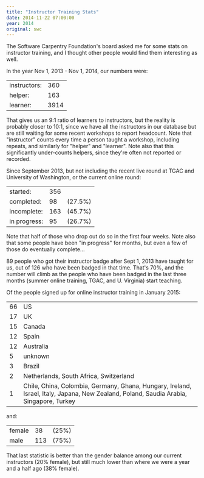 ```yaml
---
title: "Instructor Training Stats"
date: 2014-11-22 07:00:00
year: 2014
original: swc
---
```

The Software Carpentry Foundation's board asked me for some stats on instructor training,
and I thought other people would find them interesting as well.

In the year Nov 1, 2013 - Nov 1, 2014, our numbers were:

<table class="table table-striped">
  <tr><td>instructors:</td><td>360</td></tr>
  <tr><td>helper:</td><td>163</td></tr>
  <tr><td>learner:</td><td>3914</td></tr>
</table>

That gives us an 9:1 ratio of learners to instructors,
but the reality is probably closer to 10:1,
since we have all the instructors in our database
but are still waiting for some recent workshops to report headcount.
Note that "instructor" counts every time a person taught a workshop,
including repeats,
and similarly for "helper" and "learner".
Note also that this significantly under-counts helpers,
since they're often not reported or recorded.

Since September 2013,
but not including the recent live round at TGAC and University of Washington,
or the current online round:

<table class="table table-striped">
  <tr><td>started:</td><td>356</td><td></td></tr>
  <tr><td>completed:</td><td>98</td><td>(27.5%)</td></tr>
  <tr><td>incomplete:</td><td>163</td><td>(45.7%)</td></tr>
  <tr><td>in progress:</td><td>95</td><td>(26.7%)</td></tr>
</table>

Note that half of those who drop out do so in the first four weeks.
Note also that some people have been "in progress" for months,
but even a few of those do eventually complete...

89 people who got their instructor badge after Sept 1, 2013 have taught for us,
out of 126 who have been badged in that time.
That's 70%,
and the number will climb as the people who have been badged in the last three months
(summer online training, TGAC, and U. Virginia)
start teaching.

Of the people signed up for online instructor training in January 2015:

<table class="table table-striped">
  <tr><td>66</td><td>US</td></tr>
  <tr><td>17</td><td>UK</td></tr>
  <tr><td>15</td><td>Canada</td></tr>
  <tr><td>12</td><td>Spain</td></tr>
  <tr><td>12</td><td>Australia</td></tr>
  <tr><td>5</td><td>unknown</td></tr>
  <tr><td>3</td><td>Brazil</td></tr>
  <tr><td>2</td><td>Netherlands, South Africa, Switzerland</td></tr>
  <tr><td>1</td><td>Chile, China, Colombia, Germany, Ghana, Hungary, Ireland, Israel, Italy, Japana, New Zealand, Poland, Saudia Arabia, Singapore, Turkey</td></tr>
</table>

and:

<table class="table table-striped">
  <tr><td>female</td><td>38</td><td>(25%)</td></tr>
  <tr><td>male</td><td>113</td><td>(75%)</td></tr>
</table>

That last statistic is better than the gender balance among our current instructors
(20% female),
but still much lower than where we were a year and a half ago (38% female).
